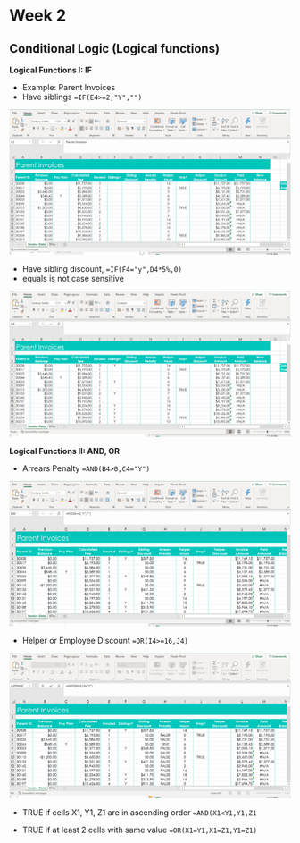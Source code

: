 # Week 2
## Conditional Logic (Logical functions)

**Logical Functions I: IF**
* Example: Parent Invoices
* Have siblings `=IF(E4>=2,"Y","")`

![](screenshot/have-siblings.gif)

* Have sibling discount, `=IF(F4="y",D4*5%,0)`
* equals is not case sensitive

![](screenshot/siblings-discount.gif)

**Logical Functions II: AND, OR**
* Arrears Penalty `=AND(B4>0,C4="Y")`

![](screenshot/arrears-penalty.gif)

* Helper or Employee Discount `=OR(I4>=16,J4)`

![](screenshot/helper-employee-discount.gif)

* TRUE if cells X1, Y1, Z1 are in ascending order `=AND(X1<Y1,Y1,Z1`

* TRUE if at least 2 cells with same value `=OR(X1=Y1,X1=Z1,Y1=Z1)`
